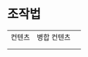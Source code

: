 # 조작법

|     |        |   |
| --- | ------ | - |
| 컨텐츠 | 병합 컨텐츠 |   |
|     |        |   |
|     |        |   |
